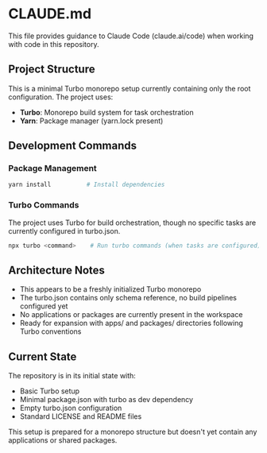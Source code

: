 # CLAUDE.md

This file provides guidance to Claude Code (claude.ai/code) when working with code in this repository.

## Project Structure

This is a minimal Turbo monorepo setup currently containing only the root configuration. The project uses:

- **Turbo**: Monorepo build system for task orchestration
- **Yarn**: Package manager (yarn.lock present)

## Development Commands

### Package Management
```bash
yarn install          # Install dependencies
```

### Turbo Commands
The project uses Turbo for build orchestration, though no specific tasks are currently configured in turbo.json.

```bash
npx turbo <command>    # Run turbo commands (when tasks are configured)
```

## Architecture Notes

- This appears to be a freshly initialized Turbo monorepo
- The turbo.json contains only schema reference, no build pipelines configured yet
- No applications or packages are currently present in the workspace
- Ready for expansion with apps/ and packages/ directories following Turbo conventions

## Current State

The repository is in its initial state with:
- Basic Turbo setup
- Minimal package.json with turbo as dev dependency
- Empty turbo.json configuration
- Standard LICENSE and README files

This setup is prepared for a monorepo structure but doesn't yet contain any applications or shared packages.